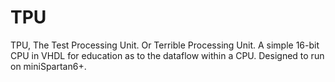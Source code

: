 # TPU
TPU, The Test Processing Unit. Or Terrible Processing Unit. A simple 16-bit CPU in VHDL for education as to the dataflow within a CPU. Designed to run on miniSpartan6+.
